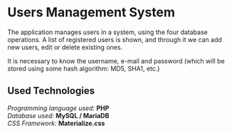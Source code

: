 # Users Management System 
The application manages users in a system, using the four database operations. A list of registered users is shown, and through it we can add new users, edit or delete existing ones.   

It is necessary to know the username, e-mail and password (which will be stored using some hash algorithm: MD5, SHA1, etc.)

## Used Technologies 
_Programming language used:_ __PHP__ </br>
_Database used:_ __MySQL / MariaDB__ </br>
_CSS Framework:_ __Materialize.css__
